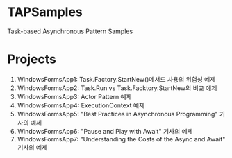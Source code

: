# TAPSamples
Task-based Asynchronous Pattern Samples

# Projects #
1.  WindowsFormsApp1: Task.Factory.StartNew()메서드 사용의 위험성 예제
2.	WindowsFormsApp2: Task.Run vs Task.Facktory.StartNew의 비교 예제
3.	WindowsFormsApp3: Actor Pattern 예제
4.	WindowsFormsApp4: ExecutionContext 예제
5.	WindowsFormsApp5: "Best Practices in Asynchronous Programming" 기사의 예제
6.	WindowsFormsApp6: "Pause and Play with Await" 기사의 예제
7.	WindowsFormsApp7: "Understanding the Costs of the Async and Await" 기사의 예제
